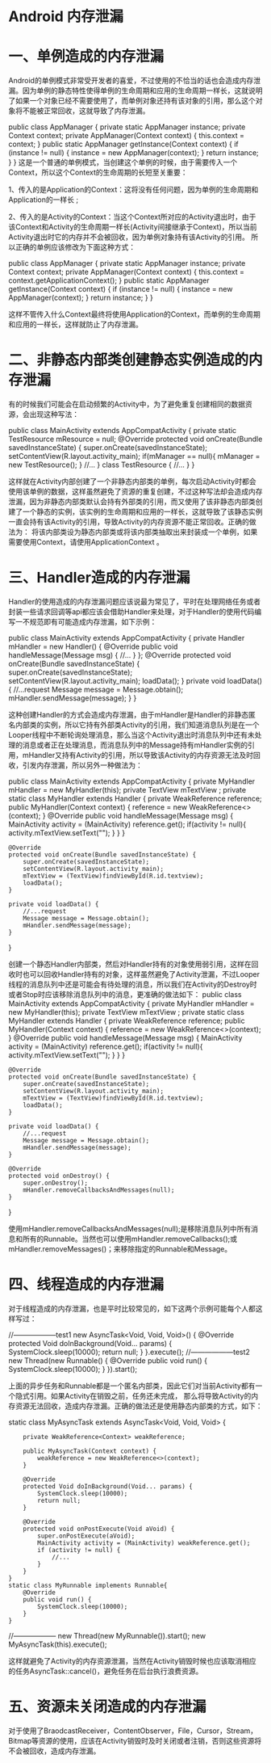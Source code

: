 # Android 内存泄漏
# 一、单例造成的内存泄漏
Android的单例模式非常受开发者的喜爱，不过使用的不恰当的话也会造成内存泄漏。因为单例的静态特性使得单例的生命周期和应用的生命周期一样长，这就说明了如果一个对象已经不需要使用了，而单例对象还持有该对象的引用，那么这个对象将不能被正常回收，这就导致了内存泄漏。

public class AppManager {
    private static AppManager instance;
    private Context context;
    private AppManager(Context context) {
        this.context = context;
    }
    public static AppManager getInstance(Context context) {
        if (instance != null) {
            instance = new AppManager(context);
        }
        return instance;
    }
}
这是一个普通的单例模式，当创建这个单例的时候，由于需要传入一个Context，所以这个Context的生命周期的长短至关重要：

1、传入的是Application的Context：这将没有任何问题，因为单例的生命周期和Application的一样长 ;

2、传入的是Activity的Context：当这个Context所对应的Activity退出时，由于该Context和Activity的生命周期一样长(Activity间接继承于Context)，所以当前Activity退出时它的内存并不会被回收，因为单例对象持有该Activity的引用。
所以正确的单例应该修改为下面这种方式：

public class AppManager {
    private static AppManager instance;
    private Context context;
    private AppManager(Context context) {
        this.context = context.getApplicationContext();
    }
    public static AppManager getInstance(Context context) {
        if (instance != null) {
            instance = new AppManager(context);
        }
        return instance;
    }
}

这样不管传入什么Context最终将使用Application的Context，而单例的生命周期和应用的一样长，这样就防止了内存泄漏。
# 二、非静态内部类创建静态实例造成的内存泄漏
有的时候我们可能会在启动频繁的Activity中，为了避免重复创建相同的数据资源，会出现这种写法：

public class MainActivity extends AppCompatActivity {
    private static TestResource mResource = null;
    @Override
    protected void onCreate(Bundle savedInstanceState) {
        super.onCreate(savedInstanceState);
        setContentView(R.layout.activity_main);
        if(mManager == null){
            mManager = new TestResource();
        }
        //...
    }
    class TestResource {
        //...
    }
}

这样就在Activity内部创建了一个非静态内部类的单例，每次启动Activity时都会使用该单例的数据，这样虽然避免了资源的重复创建，不过这种写法却会造成内存泄漏，因为非静态内部类默认会持有外部类的引用，而又使用了该非静态内部类创建了一个静态的实例，该实例的生命周期和应用的一样长，这就导致了该静态实例一直会持有该Activity的引用，导致Activity的内存资源不能正常回收。正确的做法为：
将该内部类设为静态内部类或将该内部类抽取出来封装成一个单例，如果需要使用Context，请使用ApplicationContext 。
# 三、Handler造成的内存泄漏
Handler的使用造成的内存泄漏问题应该说最为常见了，平时在处理网络任务或者封装一些请求回调等api都应该会借助Handler来处理，对于Handler的使用代码编写一不规范即有可能造成内存泄漏，如下示例：

public class MainActivity extends AppCompatActivity {
    private Handler mHandler = new Handler() {
        @Override
        public void handleMessage(Message msg) {
            //...
        }
    };
    @Override
    protected void onCreate(Bundle savedInstanceState) {
        super.onCreate(savedInstanceState);
        setContentView(R.layout.activity_main);
        loadData();
    }
    private void loadData(){
        //...request
        Message message = Message.obtain();
        mHandler.sendMessage(message);
    }
}


这种创建Handler的方式会造成内存泄漏，由于mHandler是Handler的非静态匿名内部类的实例，所以它持有外部类Activity的引用，我们知道消息队列是在一个Looper线程中不断轮询处理消息，那么当这个Activity退出时消息队列中还有未处理的消息或者正在处理消息，而消息队列中的Message持有mHandler实例的引用，mHandler又持有Activity的引用，所以导致该Activity的内存资源无法及时回收，引发内存泄漏，所以另外一种做法为：

public class MainActivity extends AppCompatActivity {
    private MyHandler mHandler = new MyHandler(this);
    private TextView mTextView ;
    private static class MyHandler extends Handler {
        private WeakReference<Context> reference;
        public MyHandler(Context context) {
            reference = new WeakReference<>(context);
        }
        @Override
        public void handleMessage(Message msg) {
            MainActivity activity = (MainActivity) reference.get();
            if(activity != null){
                activity.mTextView.setText("");
            }
        }
    }
  
    @Override
    protected void onCreate(Bundle savedInstanceState) {
        super.onCreate(savedInstanceState);
        setContentView(R.layout.activity_main);
        mTextView = (TextView)findViewById(R.id.textview);
        loadData();
    }
  
    private void loadData() {
        //...request
        Message message = Message.obtain();
        mHandler.sendMessage(message);
    }
}

创建一个静态Handler内部类，然后对Handler持有的对象使用弱引用，这样在回收时也可以回收Handler持有的对象，这样虽然避免了Activity泄漏，不过Looper线程的消息队列中还是可能会有待处理的消息，所以我们在Activity的Destroy时或者Stop时应该移除消息队列中的消息，更准确的做法如下：
public class MainActivity extends AppCompatActivity {
    private MyHandler mHandler = new MyHandler(this);
    private TextView mTextView ;
    private static class MyHandler extends Handler {
        private WeakReference<Context> reference;
        public MyHandler(Context context) {
            reference = new WeakReference<>(context);
        }
        @Override
        public void handleMessage(Message msg) {
            MainActivity activity = (MainActivity) reference.get();
            if(activity != null){
                activity.mTextView.setText("");
            }
        }
    }
  
    @Override
    protected void onCreate(Bundle savedInstanceState) {
        super.onCreate(savedInstanceState);
        setContentView(R.layout.activity_main);
        mTextView = (TextView)findViewById(R.id.textview);
        loadData();
    }
  
    private void loadData() {
        //...request
        Message message = Message.obtain();
        mHandler.sendMessage(message);
    }
  
    @Override
    protected void onDestroy() {
        super.onDestroy();
        mHandler.removeCallbacksAndMessages(null);
    }
}

使用mHandler.removeCallbacksAndMessages(null);是移除消息队列中所有消息和所有的Runnable。当然也可以使用mHandler.removeCallbacks();或mHandler.removeMessages()；来移除指定的Runnable和Message。
# 四、线程造成的内存泄漏
对于线程造成的内存泄漏，也是平时比较常见的，如下这两个示例可能每个人都这样写过：

//——————test1
        new AsyncTask<Void, Void, Void>() {
            @Override
            protected Void doInBackground(Void... params) {
                SystemClock.sleep(10000);
                return null;
            }
        }.execute();
//——————test2
        new Thread(new Runnable() {
            @Override
            public void run() {
                SystemClock.sleep(10000);
            }
        }).start();


上面的异步任务和Runnable都是一个匿名内部类，因此它们对当前Activity都有一个隐式引用。如果Activity在销毁之前，任务还未完成， 那么将导致Activity的内存资源无法回收，造成内存泄漏。正确的做法还是使用静态内部类的方式，如下：

static class MyAsyncTask extends AsyncTask<Void, Void, Void> {

        private WeakReference<Context> weakReference;
  
        public MyAsyncTask(Context context) {
            weakReference = new WeakReference<>(context);
        }
  
        @Override
        protected Void doInBackground(Void... params) {
            SystemClock.sleep(10000);
            return null;
        }
  
        @Override
        protected void onPostExecute(Void aVoid) {
            super.onPostExecute(aVoid);
            MainActivity activity = (MainActivity) weakReference.get();
            if (activity != null) {
                //...
            }
        }
    }
    static class MyRunnable implements Runnable{
        @Override
        public void run() {
            SystemClock.sleep(10000);
        }
    }
//——————
    new Thread(new MyRunnable()).start();
    new MyAsyncTask(this).execute();


这样就避免了Activity的内存资源泄漏，当然在Activity销毁时候也应该取消相应的任务AsyncTask::cancel()，避免任务在后台执行浪费资源。
# 五、资源未关闭造成的内存泄漏
对于使用了BraodcastReceiver，ContentObserver，File，Cursor，Stream，Bitmap等资源的使用，应该在Activity销毁时及时关闭或者注销，否则这些资源将不会被回收，造成内存泄漏。
